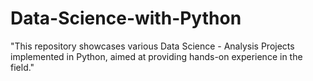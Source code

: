 # Data-Science-with-Python
"This repository showcases various Data Science - Analysis Projects implemented in Python, aimed at providing hands-on experience in the field."
